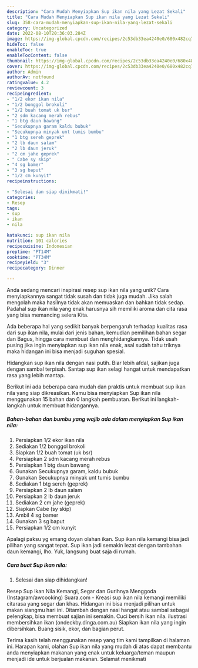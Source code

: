 ```yaml
---
description: "Cara Mudah Menyiapkan Sup ikan nila yang Lezat Sekali"
title: "Cara Mudah Menyiapkan Sup ikan nila yang Lezat Sekali"
slug: 358-cara-mudah-menyiapkan-sup-ikan-nila-yang-lezat-sekali
category: Uncategorized
date: 2022-08-10T20:36:03.284Z
image: https://img-global.cpcdn.com/recipes/2c53db33ea4240e0/680x482cq70/sup-ikan-nila-foto-resep-utama.jpg
hideToc: false
enableToc: true
enableTocContent: false
thumbnail: https://img-global.cpcdn.com/recipes/2c53db33ea4240e0/680x482cq70/sup-ikan-nila-foto-resep-utama.jpg
cover: https://img-global.cpcdn.com/recipes/2c53db33ea4240e0/680x482cq70/sup-ikan-nila-foto-resep-utama.jpg
author: Admin
authorAv: notfound
ratingvalue: 4.2
reviewcount: 3
recipeingredient:
- "1/2 ekor ikan nila"
- "1/2 bonggol brokoli"
- "1/2 buah tomat uk bsr"
- "2 sdm kacang merah rebus"
- "1 btg daun bawang"
- "Secukupnya garam kaldu bubuk"
- "Secukupnya minyak unt tumis bumbu"
- "1 btg sereh geprek"
- "2 lb daun salam"
- "2 lb daun jeruk"
- "2 cm jahe geprek"
- " Cabe sy skip"
- "4 sg bamer"
- "3 sg baput"
- "1/2 cm kunyit"
recipeinstructions:

- "Selesai dan siap dinikmati!"
categories:
- Resep
tags:
- sup
- ikan
- nila

katakunci: sup ikan nila 
nutrition: 101 calories
recipecuisine: Indonesian
preptime: "PT14M"
cooktime: "PT34M"
recipeyield: "3"
recipecategory: Dinner

---
```





Anda sedang mencari inspirasi resep sup ikan nila yang unik? Cara menyiapkannya sangat tidak susah dan tidak juga mudah. Jika salah mengolah maka hasilnya tidak akan memuaskan dan bahkan tidak sedap. Padahal sup ikan nila yang enak harusnya sih memiliki aroma dan cita rasa yang bisa memancing selera Kita.





Ada beberapa hal yang sedikit banyak berpengaruh terhadap kualitas rasa dari sup ikan nila, mulai dari jenis bahan, kemudian pemilihan bahan segar dan Bagus, hingga cara membuat dan menghidangkannya. Tidak usah pusing jika ingin menyiapkan sup ikan nila enak,      asal sudah tahu triknya maka hidangan ini bisa menjadi suguhan spesial.














Hidangkan sup ikan nila dengan nasi putih. Biar lebih afdal, sajikan juga dengan sambal terpisah. Santap sup ikan selagi hangat untuk mendapatkan rasa yang lebih mantap.






Berikut ini ada beberapa cara mudah dan praktis untuk membuat sup ikan nila yang siap dikreasikan. Kamu bisa menyiapkan Sup ikan nila menggunakan 15 bahan dan 0 langkah pembuatan. Berikut ini langkah-langkah untuk membuat hidangannya.

<!--inarticleads1-->

##### Bahan-bahan dan bumbu yang wajib ada dalam menyiapkan Sup ikan nila:

1. Persiapkan 1/2 ekor ikan nila
1. Sediakan 1/2 bonggol brokoli
1. Siapkan 1/2 buah tomat (uk bsr)
1. Persiapkan 2 sdm kacang merah rebus
1. Persiapkan 1 btg daun bawang
1. Gunakan Secukupnya garam, kaldu bubuk
1. Gunakan Secukupnya minyak unt tumis bumbu
1. Sediakan 1 btg sereh (geprek)
1. Persiapkan 2 lb daun salam
1. Persiapkan 2 lb daun jeruk
1. Sediakan 2 cm jahe (geprek)
1. Siapkan  Cabe (sy skip)
1. Ambil 4 sg bamer
1. Gunakan 3 sg baput
1. Persiapkan 1/2 cm kunyit


Apalagi paksu yg emang doyan olahan ikan. Sup ikan nila kemangi bisa jadi pilihan yang sangat tepat. Sup ikan jadi semakin lezat dengan tambahan daun kemangi, lho. Yuk, langsung buat saja di rumah. 

<!--inarticleads2-->

##### Cara buat Sup ikan nila:


1. Selesai dan siap dihidangkan!

Resep Sup Ikan Nila Kemangi, Segar dan Gurihnya Menggoda (Instagram/awcooking) Suara.com - Kreasi sup ikan nila kemangi memiliki citarasa yang segar dan khas. Hidangan ini bisa menjadi pilihan untuk makan siangmu hari ini. Ditambah dengan nasi hangat atau sambal sebagai pelengkap, bisa membuat sajian ini semakin. Cuci bersih ikan nila. ilustrasi membersihkan ikan (ondeckby.dinga.com.au) Siapkan ikan nila yang ingin dibersihkan. Buang sisik, ekor, dan bagian perut. 

Terima kasih telah menggunakan resep yang tim kami tampilkan di halaman ini. Harapan kami, olahan Sup ikan nila yang mudah di atas dapat membantu anda menyiapkan makanan yang enak untuk keluarga/teman maupun menjadi ide untuk berjualan makanan. Selamat menikmati
